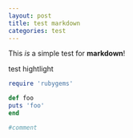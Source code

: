```yaml
---
layout: post
title: test markdown
categories: test
---
```

This *is* a simple test for **markdown**!

test hightlight

``` ruby
require 'rubygems'

def foo
puts 'foo'
end

#comment
```
